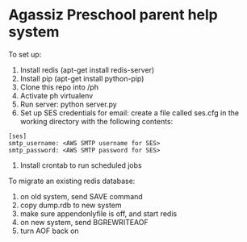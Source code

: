 Agassiz Preschool parent help system
==
To set up:

1. Install redis (apt-get install redis-server)
1. Install pip (apt-get install python-pip)
1. Clone this repo into /ph
1. Activate ph virtualenv
1. Run server: python server.py
1. Set up SES credentials for email: create a file called ses.cfg in the working directory with the following contents:
```
[ses]
smtp_username: <AWS SMTP username for SES>
smtp_password: <AWS SMTP password for SES>
```
1. Install crontab to run scheduled jobs


To migrate an existing redis database:

1. on old system, send SAVE command
1. copy dump.rdb to new system
1. make sure appendonlyfile is off, and start redis
1. on new system, send BGREWRITEAOF
1. turn AOF back on
